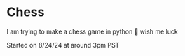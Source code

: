 # Chess
I am trying to make a chess game in python :pray: wish me luck

Started on 8/24/24 at around 3pm PST
